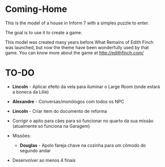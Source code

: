 # Coming-Home

This is the model of a house in Inform 7 with a simples puzzle to enter.

The goal is to use it to create a game.

This model was created many years before What Remains of Edith Finch was launched, 
  but now the theme have been wonderfully used by that game.
  You can know more about the game at http://edithfinch.com/

# TO-DO

- **Lincoln** - Aplicar efeito da vela para iluminar o Large Room (onde estará a boneca da Lilie)

- **Alexandre** - Conversas/monólogos com todos os NPC

- **Lincoln** - Criar item do documento de reforma 

- Corrigir o apito para cães para só funcionar no quarto da sua missão (atualmente só funciona na Garagem)

- Missões:
  - **Douglas** - Apolo fareja chave na cozinha para um cômodo do segundo andar

- Desenvolver ao menos 4 finais

